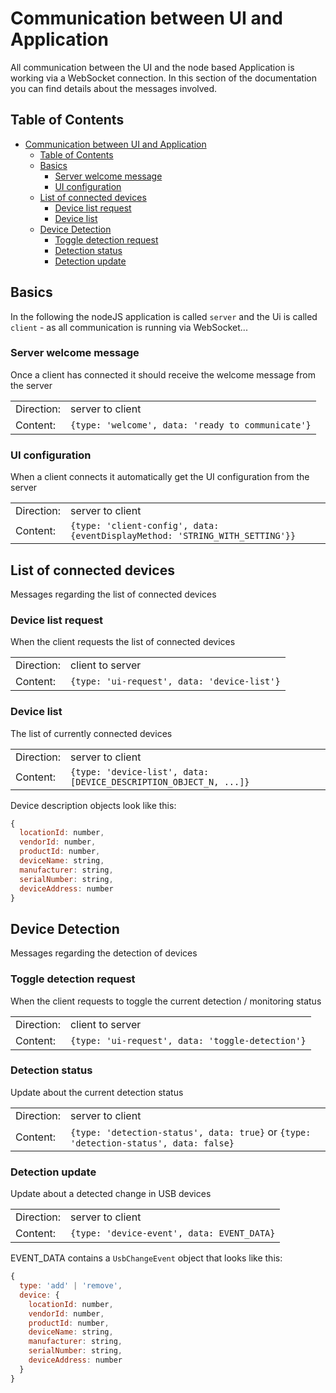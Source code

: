 # Communication between UI and Application

All communication between the UI and the node based Application is working via a WebSocket connection. In this section of the documentation you can find details about the messages involved.

## Table of Contents

- [Communication between UI and Application](#communication-between-ui-and-application)
  - [Table of Contents](#table-of-contents)
  - [Basics](#basics)
    - [Server welcome message](#server-welcome-message)
    - [UI configuration](#ui-configuration)
  - [List of connected devices](#list-of-connected-devices)
    - [Device list request](#device-list-request)
    - [Device list](#device-list)
  - [Device Detection](#device-detection)
    - [Toggle detection request](#toggle-detection-request)
    - [Detection status](#detection-status)
    - [Detection update](#detection-update)

## Basics

In the following the nodeJS application is called `server` and the Ui is called `client` - as all communication is running via WebSocket...

### Server welcome message

Once a client has connected it should receive the welcome message from the server

|||
|-|-|
| Direction: | server to client |
| Content: | `{type: 'welcome', data: 'ready to communicate'}` |

### UI configuration

When a client connects it automatically get the UI configuration from the server

|||
|-|-|
| Direction: | server to client |
| Content: | `{type: 'client-config', data: {eventDisplayMethod: 'STRING_WITH_SETTING'}}` |

## List of connected devices

Messages regarding the list of connected devices

### Device list request

When the client requests the list of connected devices

|||
|-|-|
| Direction: | client to server |
| Content: | `{type: 'ui-request', data: 'device-list'}` |

### Device list

The list of currently connected devices

|||
|-|-|
| Direction: | server to client |
| Content: | `{type: 'device-list', data: [DEVICE_DESCRIPTION_OBJECT_N, ...]}` |

Device description objects look like this:

```javascript
{
  locationId: number,
  vendorId: number,
  productId: number,
  deviceName: string,
  manufacturer: string,
  serialNumber: string,
  deviceAddress: number
}
```

## Device Detection

Messages regarding the detection of devices

### Toggle detection request

When the client requests to toggle the current detection / monitoring status

|||
|-|-|
| Direction: | client to server |
| Content: | `{type: 'ui-request', data: 'toggle-detection'}` |

### Detection status

Update about the current detection status

|||
|-|-|
| Direction: | server to client |
| Content: | `{type: 'detection-status', data: true}` or `{type: 'detection-status', data: false}` |

### Detection update

Update about a detected change in USB devices

|||
|-|-|
| Direction: | server to client |
| Content: | `{type: 'device-event', data: EVENT_DATA}` |

EVENT_DATA contains a `UsbChangeEvent` object that looks like this:

```javascript
{
  type: 'add' | 'remove',
  device: {
    locationId: number,
    vendorId: number,
    productId: number,
    deviceName: string,
    manufacturer: string,
    serialNumber: string,
    deviceAddress: number
  }
}
```
